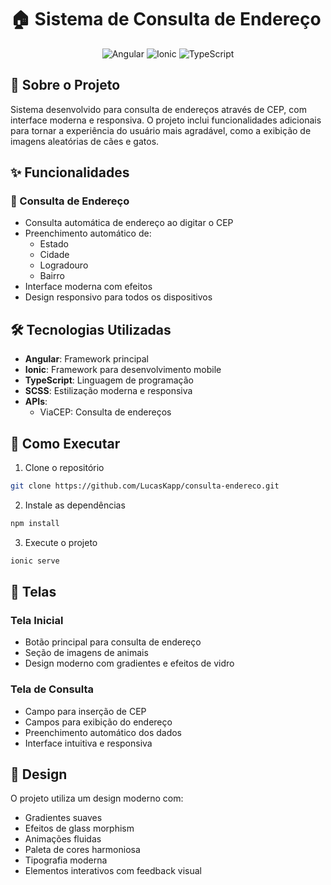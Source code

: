 # 🏠 Sistema de Consulta de Endereço

<div align="center">
  <img src="https://img.shields.io/badge/Angular-DD0031?style=for-the-badge&logo=angular&logoColor=white" alt="Angular"/>
  <img src="https://img.shields.io/badge/Ionic-3880FF?style=for-the-badge&logo=ionic&logoColor=white" alt="Ionic"/>
  <img src="https://img.shields.io/badge/TypeScript-007ACC?style=for-the-badge&logo=typescript&logoColor=white" alt="TypeScript"/>
</div>

## 📝 Sobre o Projeto

Sistema desenvolvido para consulta de endereços através de CEP, com interface moderna e responsiva. O projeto inclui funcionalidades adicionais para tornar a experiência do usuário mais agradável, como a exibição de imagens aleatórias de cães e gatos.

## ✨ Funcionalidades

### 🏡 Consulta de Endereço

- Consulta automática de endereço ao digitar o CEP
- Preenchimento automático de:
  - Estado
  - Cidade
  - Logradouro
  - Bairro
- Interface moderna com efeitos
- Design responsivo para todos os dispositivos

## 🛠️ Tecnologias Utilizadas

- **Angular**: Framework principal
- **Ionic**: Framework para desenvolvimento mobile
- **TypeScript**: Linguagem de programação
- **SCSS**: Estilização moderna e responsiva
- **APIs**:
  - ViaCEP: Consulta de endereços

## 🚀 Como Executar

1. Clone o repositório

```bash
git clone https://github.com/LucasKapp/consulta-endereco.git
```

2. Instale as dependências

```bash
npm install
```

3. Execute o projeto

```bash
ionic serve
```

## 📱 Telas

### Tela Inicial

- Botão principal para consulta de endereço
- Seção de imagens de animais
- Design moderno com gradientes e efeitos de vidro

### Tela de Consulta

- Campo para inserção de CEP
- Campos para exibição do endereço
- Preenchimento automático dos dados
- Interface intuitiva e responsiva

## 🎨 Design

O projeto utiliza um design moderno com:

- Gradientes suaves
- Efeitos de glass morphism
- Animações fluidas
- Paleta de cores harmoniosa
- Tipografia moderna
- Elementos interativos com feedback visual
